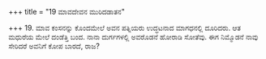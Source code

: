 +++
title = "19 ಮಾವದೇವನ ಮುರಿದಡಾತನ"

+++
19. ಮಾವ ಕಂಸನನ್ನು ಕೊಂದಮೇಲೆ ಅವನ ಪತ್ನಿಯರು ಉದ್ಧಟನಾದ ಮಾಗಧನಲ್ಲಿ ದೂರಿದರು. ಆತ ಮಧುರೆಯ ಮೇಲೆ ದಂಡೆತ್ತಿ ಬಂದ. ನಾನಾ ದುರ್ಗಗಳಲ್ಲಿ ಅವರೊಡನೆ ಹೋರಾಡಿ ಸೋತೆವು. ಈಗ ನಿಮ್ಮೊಡನೆ ನಾವು ಸೇರಿದರೆ ಅವನಿಗೆ ಕೋಪ ಬಾರದೆ, ರಾಜ?